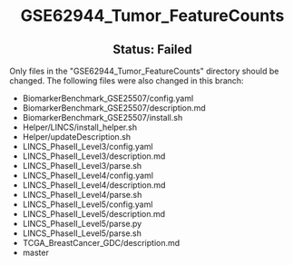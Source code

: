 <h1><center>GSE62944_Tumor_FeatureCounts</center></h1>
<h2><center> Status: Failed </center></h2>

Only files in the "GSE62944_Tumor_FeatureCounts" directory should be changed. The following files were also changed in this branch:
- BiomarkerBenchmark_GSE25507/config.yaml
- BiomarkerBenchmark_GSE25507/description.md
- BiomarkerBenchmark_GSE25507/install.sh
- Helper/LINCS/install_helper.sh
- Helper/updateDescription.sh
- LINCS_PhaseII_Level3/config.yaml
- LINCS_PhaseII_Level3/description.md
- LINCS_PhaseII_Level3/parse.sh
- LINCS_PhaseII_Level4/config.yaml
- LINCS_PhaseII_Level4/description.md
- LINCS_PhaseII_Level4/parse.sh
- LINCS_PhaseII_Level5/config.yaml
- LINCS_PhaseII_Level5/description.md
- LINCS_PhaseII_Level5/parse.py
- LINCS_PhaseII_Level5/parse.sh
- TCGA_BreastCancer_GDC/description.md
- master

